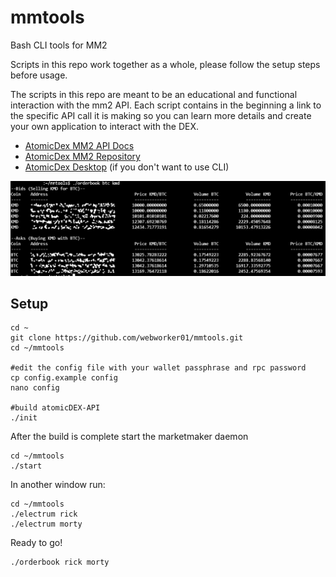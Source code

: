 # mmtools
Bash CLI tools for MM2

Scripts in this repo work together as a whole, please follow the setup steps before usage.

The scripts in this repo are meant to be an educational and functional interaction with the mm2 API.  Each script contains in the beginning a link to the specific API call it is making so you can learn more details and create your own application to interact with the DEX.

* [AtomicDex MM2 API Docs](https://developers.atomicdex.io/basic-docs/atomicdex/atomicdex-api.html)
* [AtomicDex MM2 Repository](https://github.com/KomodoPlatform/atomicDEX-API)
* [AtomicDex Desktop](https://github.com/KomodoPlatform/atomicDEX-Desktop) (if you don't want to use CLI)

![orderbook.png](./img/orderbook.png)

## Setup

```
cd ~
git clone https://github.com/webworker01/mmtools.git
cd ~/mmtools

#edit the config file with your wallet passphrase and rpc password
cp config.example config
nano config

#build atomicDEX-API
./init
```

After the build is complete start the marketmaker daemon

```
cd ~/mmtools
./start
```

In another window run:

```
cd ~/mmtools
./electrum rick
./electrum morty
```

Ready to go!

```
./orderbook rick morty
```
